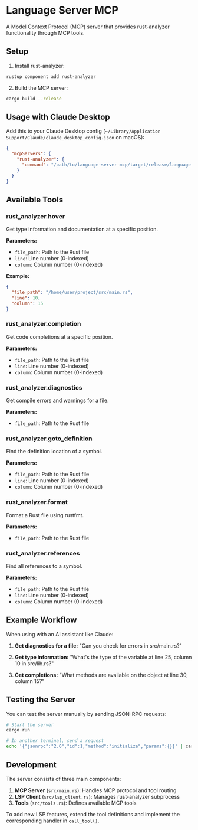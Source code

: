 # Language Server MCP

A Model Context Protocol (MCP) server that provides rust-analyzer functionality through MCP tools.

## Setup

1. Install rust-analyzer:
```bash
rustup component add rust-analyzer
```

2. Build the MCP server:
```bash
cargo build --release
```

## Usage with Claude Desktop

Add this to your Claude Desktop config (`~/Library/Application Support/Claude/claude_desktop_config.json` on macOS):

```json
{
  "mcpServers": {
    "rust-analyzer": {
      "command": "/path/to/language-server-mcp/target/release/language-server-mcp"
    }
  }
}
```

## Available Tools

### rust_analyzer.hover
Get type information and documentation at a specific position.

**Parameters:**
- `file_path`: Path to the Rust file
- `line`: Line number (0-indexed)
- `column`: Column number (0-indexed)

**Example:**
```json
{
  "file_path": "/home/user/project/src/main.rs",
  "line": 10,
  "column": 15
}
```

### rust_analyzer.completion
Get code completions at a specific position.

**Parameters:**
- `file_path`: Path to the Rust file
- `line`: Line number (0-indexed)
- `column`: Column number (0-indexed)

### rust_analyzer.diagnostics
Get compile errors and warnings for a file.

**Parameters:**
- `file_path`: Path to the Rust file

### rust_analyzer.goto_definition
Find the definition location of a symbol.

**Parameters:**
- `file_path`: Path to the Rust file
- `line`: Line number (0-indexed)
- `column`: Column number (0-indexed)

### rust_analyzer.format
Format a Rust file using rustfmt.

**Parameters:**
- `file_path`: Path to the Rust file

### rust_analyzer.references
Find all references to a symbol.

**Parameters:**
- `file_path`: Path to the Rust file
- `line`: Line number (0-indexed)
- `column`: Column number (0-indexed)

## Example Workflow

When using with an AI assistant like Claude:

1. **Get diagnostics for a file:**
   "Can you check for errors in src/main.rs?"
   
2. **Get type information:**
   "What's the type of the variable at line 25, column 10 in src/lib.rs?"
   
3. **Get completions:**
   "What methods are available on the object at line 30, column 15?"

## Testing the Server

You can test the server manually by sending JSON-RPC requests:

```bash
# Start the server
cargo run

# In another terminal, send a request
echo '{"jsonrpc":"2.0","id":1,"method":"initialize","params":{}}' | cargo run
```

## Development

The server consists of three main components:

1. **MCP Server** (`src/main.rs`): Handles MCP protocol and tool routing
2. **LSP Client** (`src/lsp_client.rs`): Manages rust-analyzer subprocess
3. **Tools** (`src/tools.rs`): Defines available MCP tools

To add new LSP features, extend the tool definitions and implement the corresponding handler in `call_tool()`.